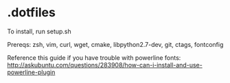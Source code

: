 # .dotfiles

To install, run setup.sh

Prereqs: zsh, vim, curl, wget, cmake, libpython2.7-dev, git, ctags, fontconfig


Reference this guide if you have trouble with powerline fonts:
http://askubuntu.com/questions/283908/how-can-i-install-and-use-powerline-plugin
